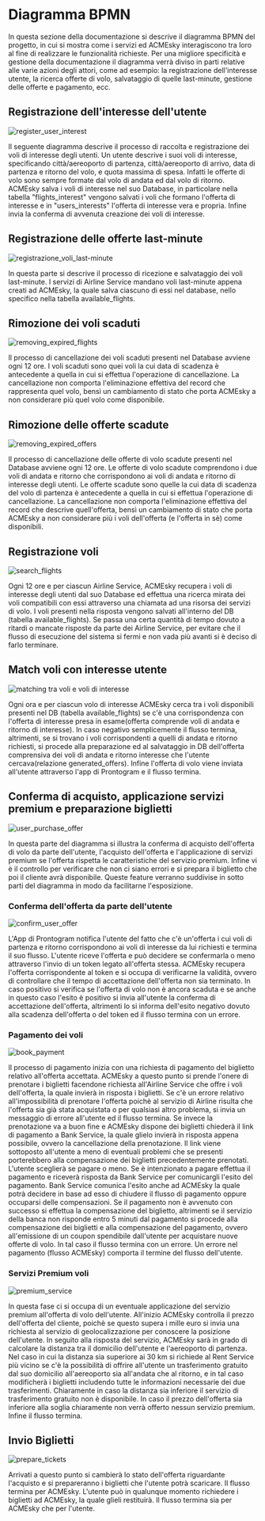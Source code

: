 # Diagramma BPMN

In questa sezione della documentazione si descrive il diagramma BPMN del progetto, in cui si mostra come i servizi ed ACMEsky interagiscono tra loro al fine di realizzare le funzionalità richieste. Per una migliore specificità e gestione della documentazione il diagramma verrà diviso in parti relative alle varie azioni degli attori, come ad esempio: la registrazione dell'interesse utente, la ricerca offerte di volo, salvataggio di quelle last-minute, gestione delle offerte e pagamento, ecc.

## Registrazione dell'interesse dell'utente

![register_user_interest](bpmn/img/RegisterUserInterest.png)

Il seguente diagramma descrive il processo di raccolta e registrazione dei voli di interesse degli utenti. Un utente descrive i suoi voli di interesse, specificando città/aereoporto di partenza, città/aereoporto di arrivo, data di partenza e ritorno del volo, e quota massima di spesa. Infatti le offerte di volo sono sempre formate dal volo di andata ed dal volo di ritorno.
ACMEsky salva i voli di interesse nel suo Database, in particolare nella tabella "flights_interest" vengono salvati i voli che formano l'offerta di interesse e in "users_interests" l'offerta di interesse vera e propria. Infine invia la conferma di avvenuta creazione dei voli di interesse.

## Registrazione delle offerte last-minute

![registrazione_voli_last-minute](bpmn/img/SaveLast-minute.png)

In questa parte si descrive il processo di ricezione e salvataggio dei voli last-minute. I servizi di Airline Service mandano voli last-minute appena creati ad ACMEsky, la quale salva ciascuno di essi nel database, nello specifico nella tabella available_flights.

## Rimozione dei voli scaduti

![removing_expired_flights](bpmn/img/RemovingExpiredFlights.png)

Il processo di cancellazione dei voli scaduti presenti nel Database avviene ogni 12 ore. I voli scaduti sono quei voli la cui data di scadenza è antecedente a quella in cui si effettua l'operazione di cancellazione. La cancellazione non comporta l'eliminazione effettiva del record che rappresenta quel volo, bensì un cambiamento di stato che porta ACMEsky a non considerare più quel volo come disponibile.

## Rimozione delle offerte scadute

![removing_expired_offers](bpmn/img/RemovingExpiredOffers.png)

Il processo di cancellazione delle offerte di volo scadute presenti nel Database avviene ogni 12 ore. Le offerte di volo scadute comprendono i due voli di andata e ritorno che corrispondono ai voli di andata e ritorno di interesse degli utenti. Le offerte scadute sono quelle la cui data di scadenza del volo di partenza è antecedente a quella in cui si effettua l'operazione di cancellazione. La cancellazione non comporta l'eliminazione effettiva del record che descrive quell'offerta, bensì un cambiamento di stato che porta ACMEsky a non considerare più i voli dell'offerta (e l'offerta in sè) come disponibili.

## Registrazione voli

![search_flights](bpmn/img/SearchFlights.png)

Ogni 12 ore e per ciascun Airline Service, ACMEsky recupera i voli di interesse degli utenti dal suo Database ed effettua una ricerca mirata dei voli compatibili con essi attraverso una chiamata ad una risorsa dei servizi di volo. I voli presenti nella risposta vengono salvati all'interno del DB (tabella available_flights). Se passa una certa quantità di tempo dovuto a ritardi o mancate risposte da parte dei Airline Service, per evitare che il flusso di esecuzione del sistema si fermi e non vada più avanti si è deciso di farlo terminare.

## Match voli con interesse utente

![matching tra voli e voli di interesse](bpmn/img/Flights-InterestMatching.png)

Ogni ora e per ciascun volo di interesse ACMEsky cerca tra i voli disponibili presenti nel DB (tabella available_flights) se c'è una corrispondenza con l'offerta di interesse presa in esame(offerta comprende voli di andata e ritorno di interesse). In caso negativo semplicemente il flusso termina, altrimenti, se si trovano i voli corrispondenti a quelli di andata e ritorno richiesti, si procede alla preparazione ed al salvataggio in DB dell'offerta comprensiva dei voli di andata e ritorno interesse che l'utente cercava(relazione generated_offers). Infine l'offerta di volo viene inviata all'utente attraverso l'app di Prontogram e il flusso termina.

## Conferma di acquisto, applicazione servizi premium e preparazione biglietti

![user_purchase_offer](bpmn/img/UserPurchaseOffer.png)

In questa parte del diagramma si illustra la conferma di acquisto dell'offerta di volo da parte dell'utente, l'acquisto dell'offerta e l'applicazione di servizi premium se l'offerta rispetta le caratteristiche del servizio premium. Infine vi è il controllo per verificare che non ci siano errori e si prepara il biglietto che poi il cliente avrà disponibile. Queste feature verranno suddivise in sotto parti del diagramma in modo da facilitarne l'esposizione.

### Conferma dell'offerta da parte dell'utente

![confirm_user_offer](bpmn/img/ConfirmOffer.png)

L'App di Prontogram notifica l'utente del fatto che c'è un'offerta i cui voli di partenza e ritorno corrispondono ai voli di interesse da lui richiesti e termina il suo flusso. L'utente riceve l'offerta e può decidere se confermarla o meno attraverso l'invio di un token legato all'offerta stessa. ACMEsky recupera l'offerta corrispondente al token e si occupa di verificarne la validità, ovvero di controllare che il tempo di accettazione dell'offerta non sia terminato. In caso positivo si verifica se l'offerta di volo non è ancora scaduta e se anche in questo caso l'esito è positivo si invia all'utente la conferma di accettazione dell'offerta, altrimenti lo si informa dell'esito negativo dovuto alla scadenza dell'offerta o del token ed il flusso termina con un errore.

### Pagamento dei voli

![book_payment](bpmn/img/BookPayment.png)

Il processo di pagamento inizia con una richiesta di pagamento del biglietto relativo all'offerta accettata. ACMEsky a questo punto si prende l'onere di prenotare i biglietti facendone richiesta all'Airline Service che offre i voli dell'offerta, la quale invierà in risposta i biglietti. Se c'è un errore relativo all'impossibilità di prenotare l'offerta poichè al servizio di Airline risulta che l'offerta sia già stata acquistata o per qualsiasi altro problema, si invia un messaggio di errore all'utente ed il flusso termina. Se invece la prenotazione va a buon fine e ACMEsky dispone dei biglietti chiederà il link di pagamento a Bank Service, la quale glielo invierà in risposta appena possibile, ovvero la cancellazione della prenotazione. Il link viene sottoposto all'utente a meno di eventuali problemi che se presenti porterebbero alla compensazione dei biglietti precedentemente prenotati. L'utente sceglierà se pagare o meno. Se è intenzionato a pagare effettua il pagamento e riceverà risposta da Bank Service per comunicargli l'esito del pagamento. Bank Service comunica l'esito anche ad ACMEsky la quale potrà decidere in base ad esso di chiudere il flusso di pagamento oppure occuparsi delle compensazioni. Se il pagamento non è avvenuto con successo si effettua la compensazione del biglietto, altrimenti se il servizio della banca non risponde entro 5 minuti dal pagamento si procede alla compensazione dei biglietti e alla compensazione del pagamento, ovvero all'emissione di un coupon spendibile dall'utente per acquistare nuove offerte di volo. In tal caso il flusso termina con un errore. Un errore nel pagamento (flusso ACMEsky) comporta il termine del flusso dell'utente.

### Servizi Premium voli

![premium_service](bpmn/img/PremiumService.png)

In questa fase ci si occupa di un eventuale applicazione del servizio premium all'offerta di volo dell'utente. All'inizio ACMEsky controlla il prezzo dell'offerta del cliente, poichè se questo supera i mille euro si invia una richiesta al servizio di geolocalizzazione per conoscere la posizione dell'utente. In seguito alla risposta del servizio, ACMEsky sarà in grado di calcolare la distanza tra il domicilio dell'utente e l'aereoporto di partenza. Nel caso in cui la distanza sia superiore ai 30 km si richiede al Rent Service più vicino se c'è la possibilità di offrire all'utente un trasferimento gratuito dal suo domicilio all'aereoporto sia all'andata che al ritorno, e in tal caso modificherà i biglietti includendo tutte le informazioni necessarie dei due trasferimenti. Chiaramente in caso la distanza sia inferiore il servizio di trasferimento gratuito non è disponibile. In caso il prezzo dell'offerta sia inferiore alla soglia chiaramente non verrà offerto nessun servizio premium. Infine il flusso termina.

## Invio Biglietti

![prepare_tickets](bpmn/img/PrepareTickets.png)

Arrivati a questo punto si cambierà lo stato dell'offerta riguardante l'acquisto e si prepareranno i biglietti che l'utente potrà scaricare. Il flusso termina per ACMEsky. L'utente può in qualunque momento richiedere i biglietti ad ACMEsky, la quale glieli restituirà. Il flusso termina sia per ACMEsky che per l'utente.
